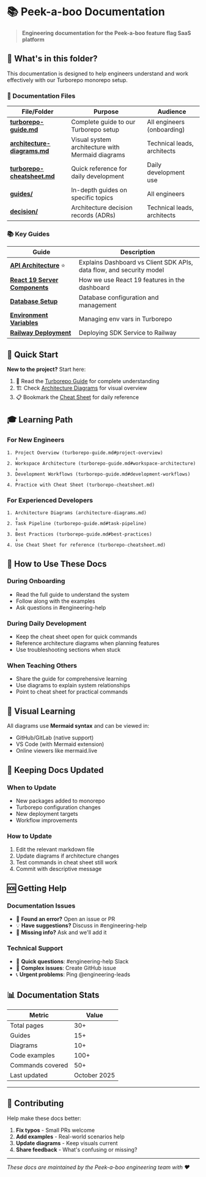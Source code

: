 # 📚 Peek-a-boo Documentation

> **Engineering documentation for the Peek-a-boo feature flag SaaS platform**

## 🎯 What's in this folder?

This documentation is designed to help engineers understand and work effectively with our Turborepo monorepo setup.

### 📖 Documentation Files

| File/Folder | Purpose | Audience |
|------|---------|----------|
| **[turborepo-guide.md](./turborepo-guide.md)** | Complete guide to our Turborepo setup | All engineers (onboarding) |
| **[architecture-diagrams.md](./architecture-diagrams.md)** | Visual system architecture with Mermaid diagrams | Technical leads, architects |
| **[turborepo-cheatsheet.md](./turborepo-cheatsheet.md)** | Quick reference for daily development | Daily development use |
| **[guides/](./guides/)** | In-depth guides on specific topics | All engineers |
| **[decision/](./decision/)** | Architecture decision records (ADRs) | Technical leads, architects |

### 📚 Key Guides

| Guide | Description |
|-------|-------------|
| **[API Architecture](./guides/012-api-architecture.md)** ⭐ | Explains Dashboard vs Client SDK APIs, data flow, and security model |
| **[React 19 Server Components](./guides/011-react-19-server-components-guide.md)** | How we use React 19 features in the dashboard |
| **[Database Setup](./guides/database/005-database-setup.md)** | Database configuration and management |
| **[Environment Variables](./guides/007-environment-variables-setup.md)** | Managing env vars in Turborepo |
| **[Railway Deployment](./guides/008-railway-deployment-setup.md)** | Deploying SDK Service to Railway |

## 🚀 Quick Start

**New to the project?** Start here:

1. 📖 Read the [Turborepo Guide](./turborepo-guide.md) for complete understanding
2. 🏗️ Check [Architecture Diagrams](./architecture-diagrams.md) for visual overview  
3. 📋 Bookmark the [Cheat Sheet](./turborepo-cheatsheet.md) for daily reference

## 🎓 Learning Path

### For New Engineers
```
1. Project Overview (turborepo-guide.md#project-overview)
   ↓
2. Workspace Architecture (turborepo-guide.md#workspace-architecture)  
   ↓
3. Development Workflows (turborepo-guide.md#development-workflows)
   ↓
4. Practice with Cheat Sheet (turborepo-cheatsheet.md)
```

### For Experienced Developers
```
1. Architecture Diagrams (architecture-diagrams.md)
   ↓
2. Task Pipeline (turborepo-guide.md#task-pipeline)
   ↓  
3. Best Practices (turborepo-guide.md#best-practices)
   ↓
4. Use Cheat Sheet for reference (turborepo-cheatsheet.md)
```

## 🔧 How to Use These Docs

### During Onboarding
- Read the full guide to understand the system
- Follow along with the examples
- Ask questions in #engineering-help

### During Daily Development  
- Keep the cheat sheet open for quick commands
- Reference architecture diagrams when planning features
- Use troubleshooting sections when stuck

### When Teaching Others
- Share the guide for comprehensive learning
- Use diagrams to explain system relationships
- Point to cheat sheet for practical commands

## 🎨 Visual Learning

All diagrams use **Mermaid syntax** and can be viewed in:
- GitHub/GitLab (native support)
- VS Code (with Mermaid extension)
- Online viewers like mermaid.live

## 🔄 Keeping Docs Updated

### When to Update
- New packages added to monorepo
- Turborepo configuration changes
- New deployment targets
- Workflow improvements

### How to Update
1. Edit the relevant markdown file
2. Update diagrams if architecture changes
3. Test commands in cheat sheet still work
4. Commit with descriptive message

## 🆘 Getting Help

### Documentation Issues
- 🐛 **Found an error?** Open an issue or PR
- 💡 **Have suggestions?** Discuss in #engineering-help
- 📝 **Missing info?** Ask and we'll add it

### Technical Support
- 💬 **Quick questions**: #engineering-help Slack
- 🎯 **Complex issues**: Create GitHub issue
- 📞 **Urgent problems**: Ping @engineering-leads

## 📊 Documentation Stats

| Metric | Value |
|--------|-------|
| Total pages | 30+ |
| Guides | 15+ |
| Diagrams | 10+ |
| Code examples | 100+ |
| Commands covered | 50+ |
| Last updated | October 2025 |

---

## 🎉 Contributing

Help make these docs better:

1. **Fix typos** - Small PRs welcome
2. **Add examples** - Real-world scenarios help
3. **Update diagrams** - Keep visuals current
4. **Share feedback** - What's confusing or missing?

---

*These docs are maintained by the Peek-a-boo engineering team with ❤️*